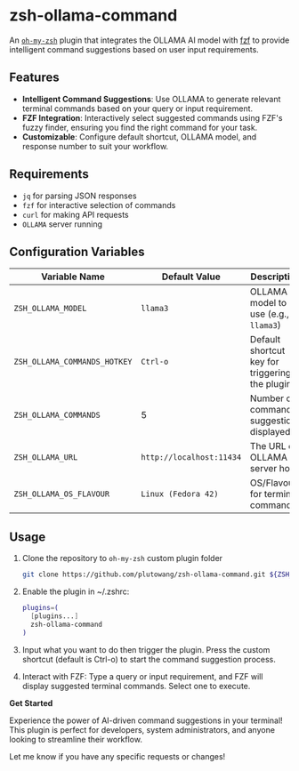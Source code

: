 # zsh-ollama-command

An [`oh-my-zsh`](https://ohmyz.sh) plugin that integrates the OLLAMA AI model 
with [fzf](https://github.com/junegunn/fzf) to provide intelligent command 
suggestions based on user input requirements.

## Features

* **Intelligent Command Suggestions**: Use OLLAMA to generate relevant
  terminal commands based on your query or input requirement.
* **FZF Integration**: Interactively select suggested commands using FZF's fuzzy
  finder, ensuring you find the right command for your task.
* **Customizable**: Configure default shortcut, OLLAMA model, and response number
  to suit your workflow.

## Requirements

* `jq` for parsing JSON responses
* `fzf` for interactive selection of commands
* `curl` for making API requests
* `OLLAMA` server running

## Configuration Variables

| Variable Name                | Default Value            | Description                                    |
|------------------------------|--------------------------|------------------------------------------------|
| `ZSH_OLLAMA_MODEL`           | `llama3`                 | OLLAMA model to use (e.g., `llama3`)           |
| `ZSH_OLLAMA_COMMANDS_HOTKEY` | `Ctrl-o`                 | Default shortcut key for triggering the plugin |
| `ZSH_OLLAMA_COMMANDS`        | 5                        | Number of command suggestions displayed        |
| `ZSH_OLLAMA_URL`             | `http://localhost:11434` | The URL of OLLAMA server host                  |
| `ZSH_OLLAMA_OS_FLAVOUR`      | `Linux (Fedora 42)`      | OS/Flavour for terminal commands               |

## Usage

1. Clone the repository to `oh-my-zsh` custom plugin folder
    ```bash
    git clone https://github.com/plutowang/zsh-ollama-command.git ${ZSH_CUSTOM:-~/.oh-my-zsh/custom}/plugins/zsh-ollama-command
    ```

2. Enable the plugin in ~/.zshrc:
    ```bash
    plugins=(
      [plugins...]
      zsh-ollama-command
    )
    ```
3. Input what you want to do then trigger the plugin. Press the custom shortcut (default is Ctrl-o) to start
   the command suggestion process.
4. Interact with FZF: Type a query or input requirement, and FZF will display
   suggested terminal commands. Select one to execute.

**Get Started**

Experience the power of AI-driven command suggestions in your terminal! This
plugin is perfect for developers, system administrators, and anyone looking to
streamline their workflow.

Let me know if you have any specific requests or changes!
